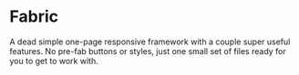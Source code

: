 Fabric
======

A dead simple one-page responsive framework with a couple super useful features. No pre-fab buttons or styles, just one small set of files ready for you to get to work with.
